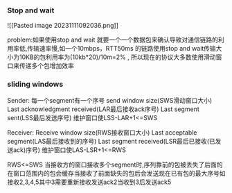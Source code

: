 ### Stop and wait
![[Pasted image 20231111092036.png]]



problem:如果使用stop and wait 就要一个一个数据包来确认导致对通信链路的利用率低,传输速率慢,如一个10mbps，RTT50ms 的链路使用stop and wait传输大小为10KB的包利用率为(10kb*20)/10m=2% , 所以现在的协议大多数使用滑动窗口来传递多个包增加效率


### sliding windows
Sender:
每一个segment有一个序号
send window size(SWS滑动窗口大小)
Last acknowledgment received(LAR最后接收ack序号)
Last segment sent(LSS最后发送序号)
维护窗口使LSS-LAR+1<=SWS 

Receiver:
Receive window size(RWS接收窗口大小)
Last acceptable segment(LAS最后接收到的序号)
Last segment received(LSR最后已接收(已发送ack)序号)
维护窗口使LAS-LSR+1<=RWS 


RWS<=SWS
当接收方的窗口接收多个segment时,序列靠前的包被丢失了后面的在窗口范围内的包会缓存当接收了前面缺失的包后会发送现在已有包的最大序号如接收2,3,4,5其中3需要重新接收发送ack2当收到3后发送ack5